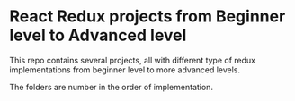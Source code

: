 # React Redux projects from Beginner level to Advanced level

This repo contains several projects, all with different type of redux implementations from beginner level to more advanced levels. 

The folders are number in the order of implementation.
